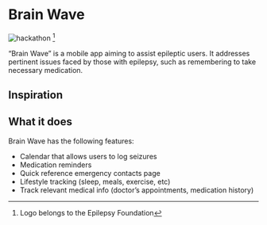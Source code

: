 # Brain Wave
![hackathon](https://user-images.githubusercontent.com/40877912/224517134-cba5e252-2d61-4823-8898-e8ab3317b046.PNG) [^1]

“Brain Wave” is a mobile app aiming to assist epileptic users. It addresses pertinent issues faced by those with epilepsy, such as remembering to take necessary medication. 

## Inspiration

## What it does

Brain Wave has the following features:
- Calendar that allows users to log seizures
- Medication reminders
- Quick reference emergency contacts page
- Lifestyle tracking (sleep, meals, exercise, etc)
- Track relevant medical info (doctor’s appointments, medication history)

[^1]: Logo belongs to the Epilepsy Foundation
